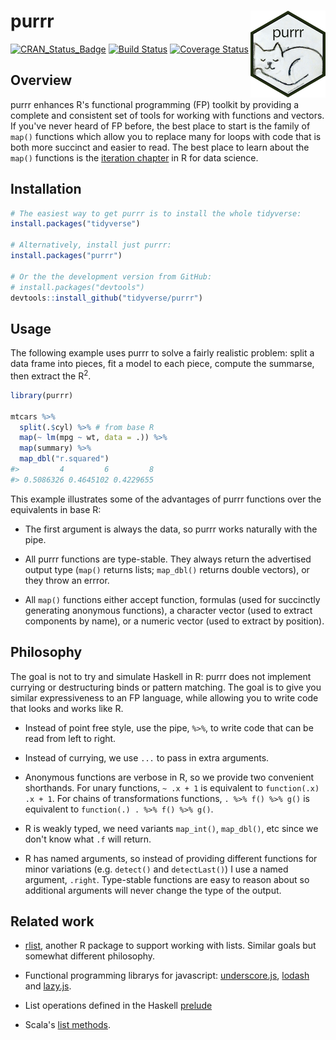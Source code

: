 
<!-- README.md is generated from README.Rmd. Please edit that file -->
purrr <img src="logo.png" align="right" />
==========================================

[![CRAN\_Status\_Badge](http://www.r-pkg.org/badges/version/purrr)](http://cran.r-project.org/package=purrr) [![Build Status](https://travis-ci.org/tidyverse/purrr.svg?branch=master)](https://travis-ci.org/tidyverse/purrr) [![Coverage Status](https://img.shields.io/codecov/c/github/tidyverse/purrr/master.svg)](https://codecov.io/github/tidyverse/purrr?branch=master)

Overview
--------

purrr enhances R's functional programming (FP) toolkit by providing a complete and consistent set of tools for working with functions and vectors. If you've never heard of FP before, the best place to start is the family of `map()` functions which allow you to replace many for loops with code that is both more succinct and easier to read. The best place to learn about the `map()` functions is the [iteration chapter](http://r4ds.had.co.nz/iteration.html) in R for data science.

Installation
------------

``` r
# The easiest way to get purrr is to install the whole tidyverse:
install.packages("tidyverse")

# Alternatively, install just purrr:
install.packages("purrr")

# Or the the development version from GitHub:
# install.packages("devtools")
devtools::install_github("tidyverse/purrr")
```

Usage
-----

The following example uses purrr to solve a fairly realistic problem: split a data frame into pieces, fit a model to each piece, compute the summarse, then extract the R<sup>2</sup>.

``` r
library(purrr)

mtcars %>%
  split(.$cyl) %>% # from base R
  map(~ lm(mpg ~ wt, data = .)) %>%
  map(summary) %>%
  map_dbl("r.squared")
#>         4         6         8 
#> 0.5086326 0.4645102 0.4229655
```

This example illustrates some of the advantages of purrr functions over the equivalents in base R:

-   The first argument is always the data, so purrr works naturally with the pipe.

-   All purrr functions are type-stable. They always return the advertised output type (`map()` returns lists; `map_dbl()` returns double vectors), or they throw an errror.

-   All `map()` functions either accept function, formulas (used for succinctly generating anonymous functions), a character vector (used to extract components by name), or a numeric vector (used to extract by position).

Philosophy
----------

The goal is not to try and simulate Haskell in R: purrr does not implement currying or destructuring binds or pattern matching. The goal is to give you similar expressiveness to an FP language, while allowing you to write code that looks and works like R.

-   Instead of point free style, use the pipe, `%>%`, to write code that can be read from left to right.

-   Instead of currying, we use `...` to pass in extra arguments.

-   Anonymous functions are verbose in R, so we provide two convenient shorthands. For unary functions, `~ .x + 1` is equivalent to `function(.x) .x + 1`. For chains of transformations functions, `. %>% f() %>% g()` is equivalent to `function(.) . %>% f() %>% g()`.

-   R is weakly typed, we need variants `map_int()`, `map_dbl()`, etc since we don't know what `.f` will return.

-   R has named arguments, so instead of providing different functions for minor variations (e.g. `detect()` and `detectLast()`) I use a named argument, `.right`. Type-stable functions are easy to reason about so additional arguments will never change the type of the output.

Related work
------------

-   [rlist](http://renkun.me/rlist/), another R package to support working with lists. Similar goals but somewhat different philosophy.

-   Functional programming librarys for javascript: [underscore.js](http://underscorejs.org), [lodash](https://lodash.com) and [lazy.js](http://danieltao.com/lazy.js/).

-   List operations defined in the Haskell [prelude](http://hackage.haskell.org/package/base-4.7.0.1/docs/Prelude.html#g:11)

-   Scala's [list methods](http://www.scala-lang.org/api/current/index.html#scala.collection.immutable.List).
